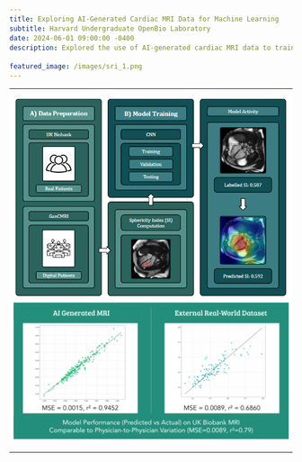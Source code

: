 ```yaml
---
title: Exploring AI-Generated Cardiac MRI Data for Machine Learning  
subtitle: Harvard Undergraduate OpenBio Laboratory  
date: 2024-06-01 09:00:00 -0400  
description: Explored the use of AI-generated cardiac MRI data to train machine learning models. Work addressed issues of data scarcity and patient privacy, evaluating whether models trained exclusively on synthetic data could still perform well on real-world datasets.
  
featured_image: /images/sri_1.png  
---
```

<!--
<br>
<b>Role:</b> Paid Intern at Edfinity, an ed-tech initiative with backing from the National Science Foundation (NSF).
<hr>
  
<h6> Highlights </h6>
> <b>Industry Impact:</b> Garnered hands-on experience in a highly collaborative environment, leading to the accelerated development and validation of college-level math and computer science curricula.
<br><br> <b>Data Utilization:</b> Deployed data analytics via spreadsheets to expedite the iterative process of course content testing and enhancements.
<br><br> <b>Innovative Learning Solutions: </b> Leveraged NSF funding to architect and optimize courses that elevate the educational experience for college students.

<h6> Core Competencies </h6>
> Effective Collaboration, Time & Task Management, Technical Meeting Facilitation, Team Dynamics, Problem-Solving & Troubleshooting

<h6> Technical Skills </h6>
> <b>Curriculum Platforms:</b> Mastery over LaTeX, Canvas, Gradescope, Edfinity, and Itempool.
<br><br> <b>Academic Specialization:</b> Profound knowledge in college-level math and computer science courses including College Algebra, Intermediate Algebra, Precalculus, Trigonometry, Calculus 1, and Calculus 2.
-->

---


<div class="gallery" data-columns="1">
	<img src="/images/sri_1.png">
	<img src="/images/sri_2.png">
</div>

---


